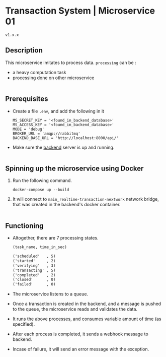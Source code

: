 # Transaction System | Microservice 01
`v1.x.x`

## Description

This microservice imitates to process data.
`processing` can be :
- a heavy computation task
- processing done on other microservice
<br></br>

## Prerequisites
- Create a file `.env`, and add the following in it
    ```
    MS_SECRET_KEY = '<found_in_backend_database>'
    MS_ACCESS_KEY = '<found_in_backend_database>'
    MODE = 'debug'
    BROKER_URL = 'amqp://rabbitmq'
    BACKEND_BASE_URL = 'http://localhost:8000/api/'
    ```
- Make sure the [backend](https://github.com/hardikambati/transaction-backend?tab=readme-ov-file) server is up and running.
<br></br>

## Spinning up the microservice using Docker
1. Run the following command.
    ```
    docker-compose up --build
    ```
2. It will connect to `main_realtime-transaction-nextwork` network bridge, that was created in the backend's docker container.
<br></br>

## Functioning
- Altogether, there are 7 processing states.

    ```txt
    (task_name, time_in_sec)

    ('scheduled'   , 5)
    ('started'     , 2)
    ('verifying'   , 3)
    ('transacting' , 5)
    ('completed'   , 2)
    ('closed'      , 0)
    ('failed'      , 0)
    ```

- The microservice listens to a queue.
- Once a transaction is created in the backend, and a message is pushed to the queue, the microservice reads and validates the data.
- It runs the above processes, and consumes variable amount of time (as specified).
- After each process is completed, it sends a webhook message to backend.
- Incase of failure, it will send an error message with the exception.
<br></br>
